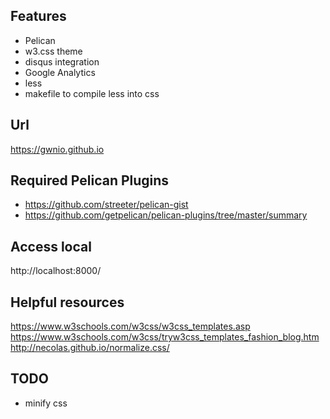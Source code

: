 

## Features

* Pelican
* w3.css theme
* disqus integration
* Google Analytics
* less
* makefile to compile less into css

## Url

https://gwnio.github.io

## Required Pelican Plugins

* https://github.com/streeter/pelican-gist
* https://github.com/getpelican/pelican-plugins/tree/master/summary

## Access local
http://localhost:8000/

## Helpful resources
https://www.w3schools.com/w3css/w3css_templates.asp
https://www.w3schools.com/w3css/tryw3css_templates_fashion_blog.htm
http://necolas.github.io/normalize.css/

## TODO
* minify css
